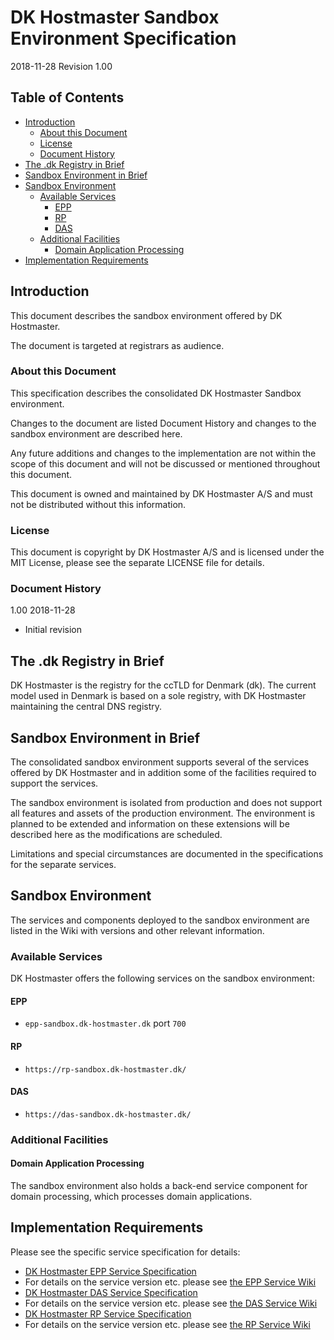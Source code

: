 # DK Hostmaster Sandbox Environment Specification

2018-11-28 Revision 1.00

## Table of Contents

<!-- MarkdownTOC bracket=round levels="1,2,3,4,5" indent="  " -->

- [Introduction](#introduction)
  - [About this Document](#about-this-document)
  - [License](#license)
  - [Document History](#document-history)
- [The .dk Registry in Brief](#the-dk-registry-in-brief)
- [Sandbox Environment in Brief](#sandbox-environment-in-brief)
- [Sandbox Environment](#sandbox-environment)
  - [Available Services](#available-services)
    - [EPP](#epp)
    - [RP](#rp)
    - [DAS](#das)
  - [Additional Facilities](#additional-facilities)
    - [Domain Application Processing](#domain-application-processing)
- [Implementation Requirements](#implementation-requirements)

<!-- /MarkdownTOC -->

<a id="introduction"></a>
## Introduction

This document describes the sandbox environment offered by DK Hostmaster.

The document is targeted at registrars as audience.

<a id="about-this-document"></a>
### About this Document

This specification describes the consolidated DK Hostmaster Sandbox environment.

Changes to the document are listed Document History and changes to the sandbox environment are described here.

Any future additions and changes to the implementation are not within the scope of this document and will not be discussed or mentioned throughout this document.

This document is owned and maintained by DK Hostmaster A/S and must not be distributed without this information.

<a id="license"></a>
### License

This document is copyright by DK Hostmaster A/S and is licensed under the MIT License, please see the separate LICENSE file for details.

<a id="document-history"></a>
### Document History

1.00 2018-11-28

- Initial revision

<a id="the-dk-registry-in-brief"></a>
## The .dk Registry in Brief

DK Hostmaster is the registry for the ccTLD for Denmark (dk). The current model used in Denmark is based on a sole registry, with DK Hostmaster maintaining the central DNS registry.

<a id="sandbox-environment-in-brief"></a>
## Sandbox Environment in Brief

The consolidated sandbox environment supports several of the services offered by DK Hostmaster and in addition some of the facilities required to support the services.

The sandbox environment is isolated from production and does not support all features and assets of the production environment. The environment is planned to be extended and information on these extensions will be described here as the modifications are scheduled.

Limitations and special circumstances are documented in the specifications for the separate services.

<a id="sandbox-environment"></a>
## Sandbox Environment

The services and components deployed to the sandbox environment are listed in the Wiki with versions and other relevant information.

<a id="available-services"></a>
### Available Services

DK Hostmaster offers the following services on the sandbox environment:

<a id="epp"></a>
#### EPP

- `epp-sandbox.dk-hostmaster.dk` port `700`

<a id="rp"></a>
#### RP

- `https://rp-sandbox.dk-hostmaster.dk/`

<a id="das"></a>
#### DAS

- `https://das-sandbox.dk-hostmaster.dk/`

<a id="additional-facilities"></a>
### Additional Facilities

<a id="domain-application-processing"></a>
#### Domain Application Processing

The sandbox environment also holds a back-end service component for domain processing, which processes domain applications.

<a id="implementation-requirements"></a>
## Implementation Requirements

Please see the specific service specification for details:

- [DK Hostmaster EPP Service Specification](https://github.com/DK-Hostmaster/epp-service-specification)
- For details on the service version etc. please see [the EPP Service Wiki](https://github.com/DK-Hostmaster/epp-service-specification/wiki)
- [DK Hostmaster DAS Service Specification](https://github.com/DK-Hostmaster/das-service-specification)
- For details on the service version etc. please see [the DAS Service Wiki](https://github.com/DK-Hostmaster/das-service-specification/wiki)
- [DK Hostmaster RP Service Specification](https://github.com/DK-Hostmaster/rp-service-specification)
- For details on the service version etc. please see [the RP Service Wiki](https://github.com/DK-Hostmaster/rp-service-specification/wiki)
